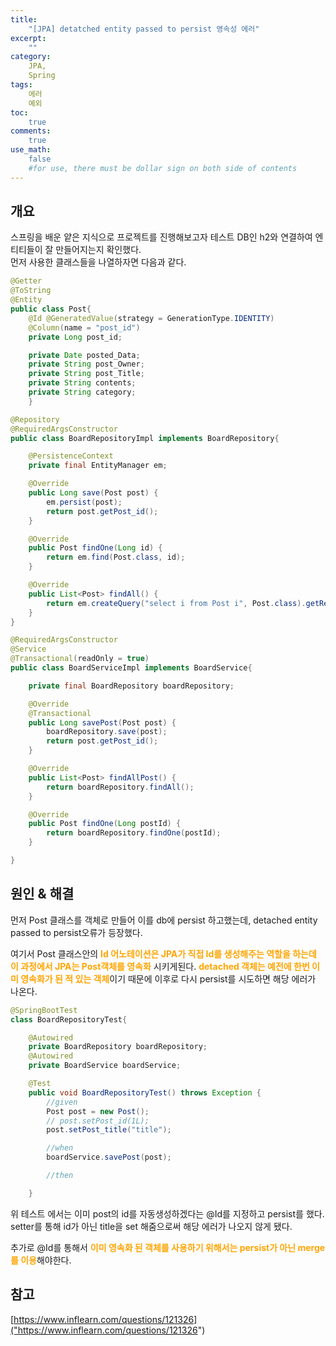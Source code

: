 ```yaml
---
title: 
    "[JPA] detatched entity passed to persist 영속성 에러"
excerpt: 
    ""
category: 
    JPA,
    Spring
tags: 
    에러
    예외
toc: 
    true
comments: 
    true
use_math: 
    false
    #for use, there must be dollar sign on both side of contents
---
```


<style type = 'text/css'>
    .o{
    font-weight: bold;
    color:orange;
    }
</style>

## 개요  
스프링을 배운 얕은 지식으로 프로젝트를 진행해보고자 테스트 DB인 h2와 연결하여 엔티티들이 잘 만들어지는지 확인했다.  
먼저 사용한 클래스들을 나열하자면 다음과 같다.

```java  
@Getter
@ToString
@Entity
public class Post{
    @Id @GeneratedValue(strategy = GenerationType.IDENTITY)
    @Column(name = "post_id")
    private Long post_id;

    private Date posted_Data;
    private String post_Owner;
    private String post_Title;
    private String contents;
    private String category;
    }
```
```java
@Repository
@RequiredArgsConstructor
public class BoardRepositoryImpl implements BoardRepository{

    @PersistenceContext
    private final EntityManager em;

    @Override
    public Long save(Post post) {
        em.persist(post);
        return post.getPost_id();
    }

    @Override
    public Post findOne(Long id) {
        return em.find(Post.class, id);
    }

    @Override
    public List<Post> findAll() {
        return em.createQuery("select i from Post i", Post.class).getResultList();
    }
}
```  
```java
@RequiredArgsConstructor
@Service
@Transactional(readOnly = true)
public class BoardServiceImpl implements BoardService{

    private final BoardRepository boardRepository;

    @Override
    @Transactional
    public Long savePost(Post post) {
        boardRepository.save(post);
        return post.getPost_id();
    }

    @Override
    public List<Post> findAllPost() {
        return boardRepository.findAll();
    }

    @Override
    public Post findOne(Long postId) {
        return boardRepository.findOne(postId);
    }

}
```  
## 원인 & 해결
먼저 Post 클래스를 객체로 만들어 이를 db에 persist 하고했는데, detached entity passed to persist오류가 등장했다.  

여기서 Post 클래스안의 <span class = "o"> Id 어노테이션은 JPA가 직접 Id를 생성해주는 역할을 하는데 이 과정에서 JPA는 Post객체를 영속화</span> 시키게된다. <span class = "o"> detached 객체는 예전에 한번 이미 영속화가 된 적 있는 객체</span>이기 때문에 이후로 다시 persist를 시도하면 해당 에러가 나온다.  


```java
@SpringBootTest
class BoardRepositoryTest{

    @Autowired
    private BoardRepository boardRepository;
    @Autowired
    private BoardService boardService;

    @Test
    public void BoardRepositoryTest() throws Exception {
        //given
        Post post = new Post();
        // post.setPost_id(1L);
        post.setPost_title("title");

        //when
        boardService.savePost(post);

        //then

    }
```
위 테스트 에서는 이미 post의 id를 자동생성하겠다는 @Id를 지정하고 persist를 했다. setter를 통해 id가 아닌 title을 set 해줌으로써 해당 에러가 나오지 않게 됐다.
  
추가로 @Id를 통해서 <span class = "o"> 이미 영속화 된 객체를 사용하기 위해서는 persist가 아닌 merge를 이용</span>해야한다.

## 참고
[https://www.inflearn.com/questions/121326]("https://www.inflearn.com/questions/121326")